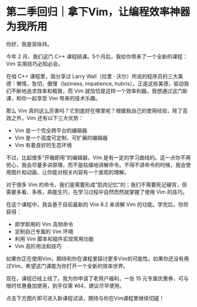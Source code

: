 # 第二季回归｜拿下Vim，让编程效率神器为我所用


你好，我是吴咏炜。

今年 2 月，我们这门 C++ 课程结课。5个月后，我给你带来了一个全新的课程：Vim 实用技巧必知必会。

在咱 C++ 课程里，我分享过 Larry Wall（拉里 · 沃尔）所说的程序员的三大美德：懒惰，急切，傲慢（laziness, impatience, hubris）。正是这些美德，驱动我们不断地追求效率和极致，而 Vim 就恰恰是这样一个效率利器。我想通过这门新课，和你一起享受 Vim 带来的技术乐趣。

那么 Vim 真的这么厉害吗？它到底好在哪里呢？根据我自己的使用经验，除了高效之外，Vim 还有以下三大优势：

- Vim 是一个完全跨平台的编辑器
- Vim 是一个高度可定制、可扩展的编辑器
- Vim 有着良好的生态环境

不过，比起很多“开箱即用”的编辑器，Vim 是有一定的学习曲线的。这一点你不用担心，我会尽量多讲原理，而不是枯燥地讲解命令。不得不讲命令的时候，我会使用图片和动画，让你能对相关内容有一个直观的理解。

对于很多 Vim 的命令，我们是需要形成“肌肉记忆”的；我们不需要死记硬背，但需要多看、多练，熟能生巧，在学习过程中自然而然就掌握了使用 Vim 的技巧。

在这个课程中，我会基于目前最新的 Vim 8.2 来讲解 Vim 的功能。学完后，你将获得：

- 即学即用的 Vim 高频命令
- 定制自己专属的 Vim 环境
- 利用 Vim 脚本和插件实现常用功能
- Vim 高阶用法和技巧

如果你正在使用Vim，期待和你在课程里探讨更多Vim的可能性。如果你还没有用过Vim，希望这门课能为你打开一个全新的效率世界。

现在，课程已经上线了。我为你申请了老用户福利，一张 15 元专属优惠券，可与限时优惠叠加使用，到手仅需 ¥64，建议尽早使用。

点击下方图片即可进入新课程试读，期待与你在Vim课程里继续切磋！

[<img src="https://static001.geekbang.org/resource/image/b9/d6/b90c9c03f317ec3f7e07fe82defbc9d6.jpg" alt="">](https://time.geekbang.org/column/intro/324?utm_term=zeusE5AJR&amp;utm_source=app&amp;utm_medium=geektime&amp;utm_campaign=diyiji&amp;utm_content=0720)
